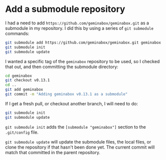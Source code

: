 # Add a submodule repository

I had a need to add `https://github.com/geminabox/geminabox.git` as a submodule in my repository. I did this by using a series of `git submodule` commands:

```bash
git submodule add https://github.com/geminabox/geminabox.git geminabox
git submodule init
git submodule update
```

I wanted a specific tag of the `geminabox` repository to be used, so I checked that out, and then committing the submodule directory:

```bash
cd geminabox
git checkout v0.13.1
cd ..
git add geminabox
git commit -m "Adding geminabox v0.13.1 as a submodule"
```

If I get a fresh pull, or checkout another branch, I will need to do:

```bash
git submodule init
git submodule update
```

`git submodule init` adds the `[submodule "geminabox"]` section to the `.git/config` file.

`git submodule update` will update the submodule files, the local files, or clone the repository if that hasn't been done yet. The current commit will match that committed in the parent repository.
